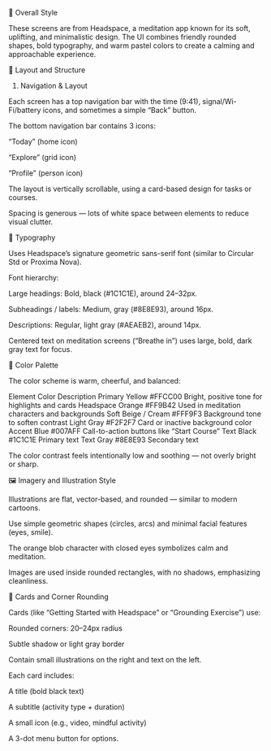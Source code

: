 🎨 Overall Style

These screens are from Headspace, a meditation app known for its soft, uplifting, and minimalistic design.
The UI combines friendly rounded shapes, bold typography, and warm pastel colors to create a calming and approachable experience.

🧩 Layout and Structure
1. Navigation & Layout

Each screen has a top navigation bar with the time (9:41), signal/Wi-Fi/battery icons, and sometimes a simple “Back” button.

The bottom navigation bar contains 3 icons:

“Today” (home icon)

“Explore” (grid icon)

“Profile” (person icon)

The layout is vertically scrollable, using a card-based design for tasks or courses.

Spacing is generous — lots of white space between elements to reduce visual clutter.

🧠 Typography

Uses Headspace’s signature geometric sans-serif font (similar to Circular Std or Proxima Nova).

Font hierarchy:

Large headings: Bold, black (#1C1C1E), around 24–32px.

Subheadings / labels: Medium, gray (#8E8E93), around 16px.

Descriptions: Regular, light gray (#AEAEB2), around 14px.

Centered text on meditation screens (“Breathe in”) uses large, bold, dark gray text for focus.

🎨 Color Palette

The color scheme is warm, cheerful, and balanced:

Element	Color	Description
Primary Yellow	#FFCC00	Bright, positive tone for highlights and cards
Headspace Orange	#FF9B42	Used in meditation characters and backgrounds
Soft Beige / Cream	#FFF9F3	Background tone to soften contrast
Light Gray	#F2F2F7	Card or inactive background color
Accent Blue	#007AFF	Call-to-action buttons like “Start Course”
Text Black	#1C1C1E	Primary text
Text Gray	#8E8E93	Secondary text

The color contrast feels intentionally low and soothing — not overly bright or sharp.

🖼️ Imagery and Illustration Style

Illustrations are flat, vector-based, and rounded — similar to modern cartoons.

Use simple geometric shapes (circles, arcs) and minimal facial features (eyes, smile).

The orange blob character with closed eyes symbolizes calm and meditation.

Images are used inside rounded rectangles, with no shadows, emphasizing cleanliness.

🧱 Cards and Corner Rounding

Cards (like “Getting Started with Headspace” or “Grounding Exercise”) use:

Rounded corners: 20–24px radius

Subtle shadow or light gray border

Contain small illustrations on the right and text on the left.

Each card includes:

A title (bold black text)

A subtitle (activity type + duration)

A small icon (e.g., video, mindful activity)

A 3-dot menu button for options.